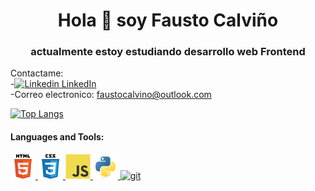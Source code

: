 <h1 align="center">Hola 👋 soy Fausto Calviño</h1>
<h3 align="center">actualmente estoy estudiando desarrollo web Frontend</h3>

Contactame:
<br>
-[![Linkedin](https://i.stack.imgur.com/gVE0j.png) LinkedIn](https://www.linkedin.com/in/faustocalvinio)
&nbsp;
<br>
-Correo electronico: faustocalvino@outlook.com

[![Top Langs](https://github-readme-stats.vercel.app/api/top-langs/?username=faustocalvinio&layout=compact&theme=tokyonight)](https://github.com/faustocalvinio?tab=repositories)
<h4 align="left">Languages and Tools:</h3>
<p align="left"> 
<a href="https://www.w3.org/html/" target="_blank" rel="noreferrer"> <img src="https://raw.githubusercontent.com/devicons/devicon/master/icons/html5/html5-original-wordmark.svg" alt="html5" width="40" height="40"/> </a>
<a href="https://www.w3schools.com/css/" target="_blank" rel="noreferrer"> <img src="https://raw.githubusercontent.com/devicons/devicon/master/icons/css3/css3-original-wordmark.svg" alt="css3" width="40" height="40"/> </a>
<a href="https://developer.mozilla.org/en-US/docs/Web/JavaScript" target="_blank" rel="noreferrer"> <img src="https://raw.githubusercontent.com/devicons/devicon/master/icons/javascript/javascript-original.svg" alt="javascript" width="40" height="40"/> </a>
<a href="https://www.python.org" target="_blank" rel="noreferrer"> <img src="https://raw.githubusercontent.com/devicons/devicon/master/icons/python/python-original.svg" alt="python" width="40" height="40"/> </a>
<a href="https://git-scm.com" target="_blank" rel="noreferrer"> <img src="https://git-scm.com/images/logos/downloads/Git-Logo-White.png" alt="git" width="40" height="70"/> </a>
</p>

